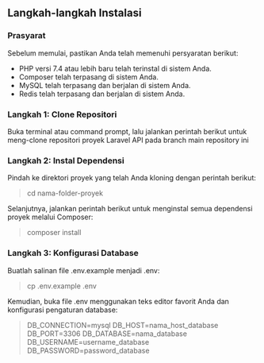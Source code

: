 ## Langkah-langkah Instalasi

### Prasyarat
Sebelum memulai, pastikan Anda telah memenuhi persyaratan berikut:

* PHP versi 7.4 atau lebih baru telah terinstal di sistem Anda.
* Composer telah terpasang di sistem Anda.
* MySQL telah terpasang dan berjalan di sistem Anda.
* Redis telah terpasang dan berjalan di sistem Anda.

### Langkah 1: Clone Repositori
Buka terminal atau command prompt, lalu jalankan perintah berikut untuk meng-clone repositori proyek Laravel API pada branch main repository ini

### Langkah 2: Instal Dependensi

Pindah ke direktori proyek yang telah Anda kloning dengan perintah berikut:
> cd nama-folder-proyek

Selanjutnya, jalankan perintah berikut untuk menginstal semua dependensi proyek melalui Composer:
> composer install

### Langkah 3: Konfigurasi Database

Buatlah salinan file .env.example menjadi .env:
> cp .env.example .env

Kemudian, buka file .env menggunakan teks editor favorit Anda dan konfigurasi pengaturan database:
> DB_CONNECTION=mysql
> DB_HOST=nama_host_database
> DB_PORT=3306
> DB_DATABASE=nama_database
> DB_USERNAME=username_database
> DB_PASSWORD=password_database
